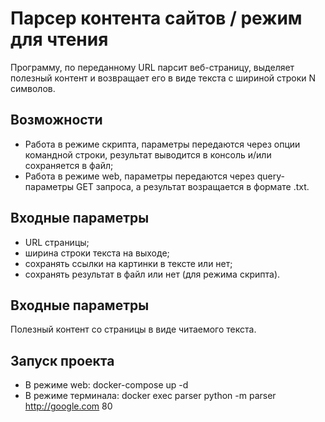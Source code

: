# Парсер контента сайтов / режим для чтения
Программу, по переданному URL парсит веб-страницу, выделяет полезный контент и возвращает его в виде текста с шириной строки N символов.

## Возможности
- Работа в режиме скрипта, параметры передаются через опции командной строки, результат выводится в консоль и/или сохраняется в файл;
- Работа в режиме web, параметры передаются через query-параметры GET запроса, а результат возращается в формате .txt.

## Входные параметры
- URL страницы;
- ширина строки текста на выходе;
- сохранять ссылки на картинки в тексте или нет;
- сохранять результат в файл или нет (для режима скрипта).

## Входные параметры
Полезный контент со страницы в виде читаемого текста.

## Запуск проекта
- В режиме web: docker-compose up -d  
- В режиме терминала: docker exec parser python -m parser http://google.com 80


